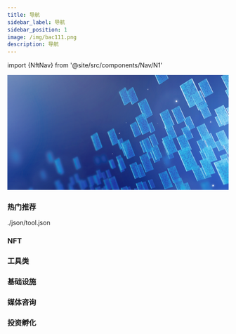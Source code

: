 ```yaml
---
title: 导航
sidebar_label: 导航
sidebar_position: 1
image: /img/bac111.png
description: 导航
---
```

import {NftNav} from '@site/src/components/Nav/N1'

![img.png](assets/img.png)

### 热门推荐

<NftNav>./json/tool.json</NftNav>
  
### NFT

### 工具类

### 基础设施

### 媒体咨询

### 投资孵化


